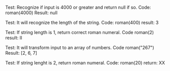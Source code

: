 Test: Recognize if input is 4000 or greater and return null if so. 
Code: roman(4000)
Result: null

Test: It will recognize the length of the string.
Code: roman(400)
result: 3

Test: If string length is 1, return correct roman numeral.
Code roman(2)
result: II

Test: It will transform input to an array of numbers.
Code roman("267")
Result: [2, 6, 7]

Test: If string lenght is 2, return roman numeral.
Code: roman(20)
return: XX